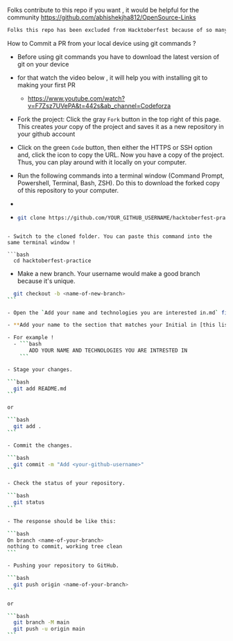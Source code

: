Folks contribute to this repo if you want , it would be helpful for the community
https://github.com/abhishekjha812/OpenSource-Links
```bash
Folks this repo has been excluded from Hacktoberfest because of so many spammy PRs
```

How to Commit a PR from your local device using git commands ?

- Before using git commands you have to download the latest version of git on your device 
- for that watch the video below , it will help you with installing git to making your first PR
   - https://www.youtube.com/watch?v=F7Zsz7UVePA&t=442s&ab_channel=Codeforza
- Fork the project:
  Click the gray `Fork` button in the top right of this page. This creates _your_ copy of the project and saves it as a new repository in your github account

- Click on the green `Code` button, then either the HTTPS or SSH option and, click the icon to copy the URL. Now you have a copy of the project. Thus, you can play around with it locally on your computer.

- Run the following commands into a terminal window (Command Prompt, Powershell, Terminal, Bash, ZSH). Do this to download the forked copy of this repository to your computer.
- 
- `````bash
  git clone https://github.com/YOUR_GITHUB_USERNAME/hacktoberfest-practice.git
```

- Switch to the cloned folder. You can paste this command into the same terminal window !

```bash
  cd hacktoberfest-practice
```

- Make a new branch. Your username would make a good branch because it's unique.

`````bash
  git checkout -b <name-of-new-branch>
```

- Open the `Add your name and technologies you are interested in.md` file

- **Add your name to the section that matches your Initial in [this list](https://github.com/EddieHubCommunity/hacktoberfest-practice#hacktoberfest-community). Then, add your name in alphabetical order. Then save your changes.**

- For example !
  - ```bash
       ADD YOUR NAME AND TECHNOLOGIES YOU ARE INTRESTED IN
    ```

- Stage your changes.

```bash
  git add README.md
```

or

```bash
  git add .
```

- Commit the changes.

```bash
  git commit -m "Add <your-github-username>"
```

- Check the status of your repository.

```bash
  git status
```

- The response should be like this:

```bash
On branch <name-of-your-branch>
nothing to commit, working tree clean
```

- Pushing your repository to GitHub.

```bash
  git push origin <name-of-your-branch>
```

or

```bash
  git branch -M main
  git push -u origin main
```
